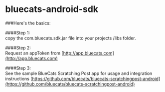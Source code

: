 bluecats-android-sdk
====================
###Here's the basics:

####Step 1:  
copy the com.bluecats.sdk.jar file into your projects /libs folder.

####Step 2:  
Request an appToken from [http://app.bluecats.com](http://app.bluecats.com)

####Step 3:  
See the sample BlueCats Scratching Post app for usage and integration instructions [https://github.com/bluecats/bluecats-scratchingpost-android](https://github.com/bluecats/bluecats-scratchingpost-android)